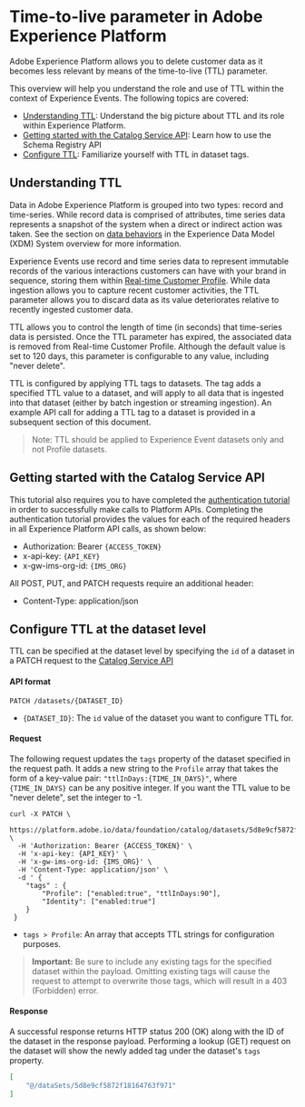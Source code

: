 # Time-to-live parameter in Adobe Experience Platform

Adobe Experience Platform allows you to delete customer data as it becomes less relevant by means of the time-to-live (TTL) parameter.  

This overview will help you understand the role and use of TTL within the context of Experience Events. The following topics are covered:

* [Understanding TTL](#understanding-ttl): Understand the big picture about TTL and its role within Experience Platform.
* [Getting started with the Catalog Service API](#getting-started-with-the-schema-registry-api): Learn how to use the Schema Registry API
* [Configure TTL](#configure-ttl-at-the-dataset-level): Familiarize yourself with TTL in dataset tags.

## Understanding TTL

Data in Adobe Experience Platform is grouped into two types: record and time-series. While record data is comprised of attributes, time series data represents a snapshot of the system when a direct or indirect action was taken. See the section on [data behaviors](../schema_registry/xdm_system/xdm_system_in_experience_platform#data-behaviors-in-xdm-system) in the Experience Data Model (XDM) System overview for more information.

Experience Events use record and time series data to represent immutable records of the various interactions customers can have with your brand in sequence, storing them within [Real-time Customer Profile](unified_profile_architectural_overview.md). While data ingestion allows you to capture recent customer activities, the TTL parameter allows you to discard data as its value deteriorates relative to recently ingested customer data. 

TTL allows you to control the length of time (in seconds) that time-series data is persisted. Once the TTL parameter has expired, the associated data is removed from Real-time Customer Profile. Although the default value is set to 120 days, this parameter is configurable to any value, including "never delete".
 
TTL is configured by applying TTL tags to datasets. The tag adds a specified TTL value to a dataset, and will apply to all data that is ingested into that dataset (either by batch ingestion or streaming ingestion). An example API call for adding a TTL tag to a dataset is provided in a subsequent section of this document.

> Note: TTL should be applied to Experience Event datasets only and not Profile datasets.

## Getting started with the Catalog Service API

This tutorial also requires you to have completed the [authentication tutorial](../../tutorials/authenticate_to_acp_tutorial/authenticate_to_acp_tutorial.md) in order to successfully make calls to Platform APIs. Completing the authentication tutorial provides the values for each of the required headers in all Experience Platform API calls, as shown below:

* Authorization: Bearer `{ACCESS_TOKEN}`
* x-api-key: `{API_KEY}`
* x-gw-ims-org-id: `{IMS_ORG}`

All POST, PUT, and PATCH requests require an additional header:

* Content-Type: application/json

## Configure TTL at the dataset level
 
TTL can be specified at the dataset level by specifying the `id` of a dataset in a PATCH request to the [Catalog Service API](../../../../../../acpdr/swagger-specs/catalog.yaml)

#### API format

```http
PATCH /datasets/{DATASET_ID}
```
* `{DATASET_ID}`: The `id` value of the dataset you want to configure TTL for.

#### Request

The following request updates the `tags` property of the dataset specified in the request path. It adds a new string to the `Profile` array that takes the form of a key-value pair: `"ttlInDays:{TIME_IN_DAYS}"`, where `{TIME_IN_DAYS}` can be any positive integer. If you want the TTL value to be "never delete", set the integer to -1.

```shell
curl -X PATCH \
  https://platform.adobe.io/data/foundation/catalog/datasets/5d8e9cf5872f18164763f971 \
  -H 'Authorization: Bearer {ACCESS_TOKEN}' \
  -H 'x-api-key: {API_KEY}' \
  -H 'x-gw-ims-org-id: {IMS_ORG}' \
  -H 'Content-Type: application/json' \
  -d ' {
    "tags" : {
	    "Profile": ["enabled:true", "ttlInDays:90"],
	    "Identity": ["enabled:true"]
    }
 }
```
* `tags > Profile`: An array that accepts TTL strings for configuration purposes.

> **Important:** Be sure to include any existing tags for the specified dataset within the payload. Omitting existing tags will cause the request to attempt to overwrite those tags, which will result in a 403 (Forbidden) error.

#### Response

A successful response returns HTTP status 200 (OK) along with the ID of the dataset in the response payload. Performing a lookup (GET) request on the dataset will show the newly added tag under the dataset's `tags` property.

```json
[
    "@/dataSets/5d8e9cf5872f18164763f971"
]
```
